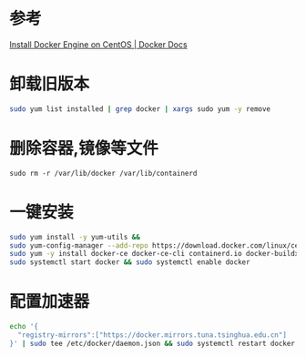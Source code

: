 # 参考

[Install Docker Engine on CentOS | Docker Docs](https://docs.docker.com/engine/install/centos/)

# 卸载旧版本

```sh
sudo yum list installed | grep docker | xargs sudo yum -y remove
```


# 删除容器,镜像等文件

```shell
sudo rm -r /var/lib/docker /var/lib/containerd
```

# 一键安装

```sh
sudo yum install -y yum-utils && 
sudo yum-config-manager --add-repo https://download.docker.com/linux/centos/docker-ce.repo  &&
sudo yum -y install docker-ce docker-ce-cli containerd.io docker-buildx-plugin docker-compose-plugin &&
sudo systemctl start docker && sudo systemctl enable docker
```

# 配置加速器

```sh
echo '{
  "registry-mirrors":["https://docker.mirrors.tuna.tsinghua.edu.cn"]
}' | sudo tee /etc/docker/daemon.json && sudo systemctl restart docker
```
